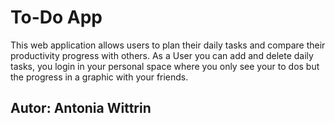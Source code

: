 # To-Do App

This web application allows users to plan their daily tasks and compare their productivity progress with others.
As a User you can add and delete daily tasks, you login in your personal space where you only see your to dos but the progress in a graphic with your friends.

## Autor: Antonia Wittrin 
